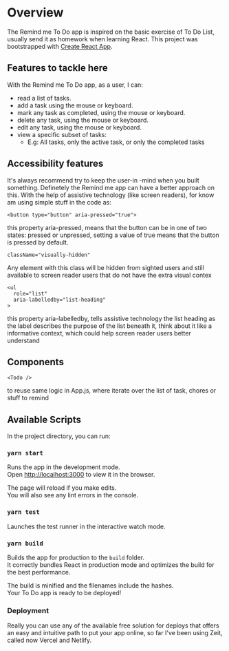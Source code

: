 # Overview

The Remind me To Do app is inspired on the basic exercise of To Do List, usually send it as homework when learning React. 
This project was bootstrapped with [Create React App](https://github.com/facebook/create-react-app).

## Features to tackle here
With the Remind me To Do app, as a user, I can:

- read a list of tasks.
- add a task using the mouse or keyboard.
- mark any task as completed, using the mouse or keyboard.
- delete any task, using the mouse or keyboard.
- edit any task, using the mouse or keyboard.
- view a specific subset of tasks: 
  - E.g: All tasks, only the active task, or only the completed tasks

## Accessibility features

It's always recommend try to keep the user-in -mind when you built something. Definetely the Remind me app can have a better approach on this. With the help of assistive technology (like screen readers), for know am using simple stuff in the code as:

```
<button type="button" aria-pressed="true">
```
this property aria-pressed, means that the button can be in one of two states: pressed or unpressed, setting a value of true means that the button is pressed by default.

```
className="visually-hidden"
```
Any element with this class will be hidden from sighted users and still available to screen reader users that do not have the extra visual contex

```
<ul
  role="list"
  aria-labelledby="list-heading"
>
```
this property aria-labelledby, tells assistive technology the list heading as the label  describes the purpose of the list beneath it, think about it like a informative context, which could help screen reader users better understand

## Components

```
<Todo />  
```
to reuse same logic in App.js, where iterate over the list of task, chores or stuff to remind 

## Available Scripts

In the project directory, you can run:

### `yarn start`

Runs the app in the development mode.<br />
Open [http://localhost:3000](http://localhost:3000) to view it in the browser.

The page will reload if you make edits.<br />
You will also see any lint errors in the console.

### `yarn test`

Launches the test runner in the interactive watch mode.<br />


### `yarn build`

Builds the app for production to the `build` folder.<br />
It correctly bundles React in production mode and optimizes the build for the best performance.

The build is minified and the filenames include the hashes.<br />
Your To Do app is ready to be deployed!

### Deployment

Really you can use any of the available free solution for deploys that offers an easy and intuitive path to put your app online, so far I've been using Zeit, called now Vercel and Netlify.


